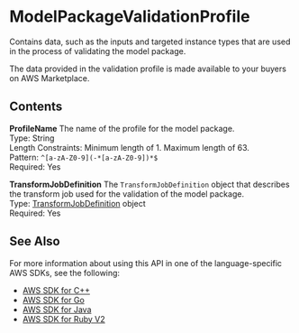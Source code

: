 # ModelPackageValidationProfile<a name="API_ModelPackageValidationProfile"></a>

Contains data, such as the inputs and targeted instance types that are used in the process of validating the model package\.

The data provided in the validation profile is made available to your buyers on AWS Marketplace\.

## Contents<a name="API_ModelPackageValidationProfile_Contents"></a>

 **ProfileName**   <a name="SageMaker-Type-ModelPackageValidationProfile-ProfileName"></a>
The name of the profile for the model package\.  
Type: String  
Length Constraints: Minimum length of 1\. Maximum length of 63\.  
Pattern: `^[a-zA-Z0-9](-*[a-zA-Z0-9])*$`   
Required: Yes

 **TransformJobDefinition**   <a name="SageMaker-Type-ModelPackageValidationProfile-TransformJobDefinition"></a>
The `TransformJobDefinition` object that describes the transform job used for the validation of the model package\.  
Type: [TransformJobDefinition](API_TransformJobDefinition.md) object  
Required: Yes

## See Also<a name="API_ModelPackageValidationProfile_SeeAlso"></a>

For more information about using this API in one of the language\-specific AWS SDKs, see the following:
+  [AWS SDK for C\+\+](https://docs.aws.amazon.com/goto/SdkForCpp/sagemaker-2017-07-24/ModelPackageValidationProfile) 
+  [AWS SDK for Go](https://docs.aws.amazon.com/goto/SdkForGoV1/sagemaker-2017-07-24/ModelPackageValidationProfile) 
+  [AWS SDK for Java](https://docs.aws.amazon.com/goto/SdkForJava/sagemaker-2017-07-24/ModelPackageValidationProfile) 
+  [AWS SDK for Ruby V2](https://docs.aws.amazon.com/goto/SdkForRubyV2/sagemaker-2017-07-24/ModelPackageValidationProfile) 